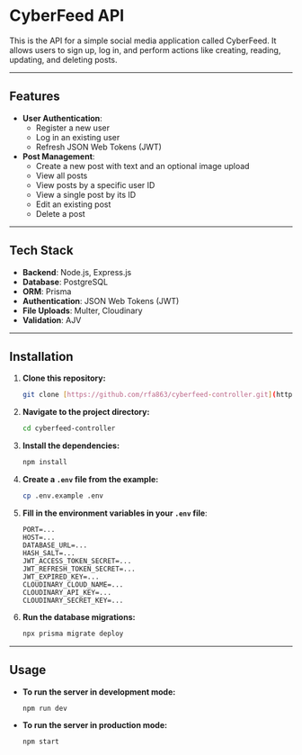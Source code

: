 # CyberFeed API

This is the API for a simple social media application called CyberFeed. It allows users to sign up, log in, and perform actions like creating, reading, updating, and deleting posts.

---

## Features

* **User Authentication**:
    * Register a new user
    * Log in an existing user
    * Refresh JSON Web Tokens (JWT)
* **Post Management**:
    * Create a new post with text and an optional image upload
    * View all posts
    * View posts by a specific user ID
    * View a single post by its ID
    * Edit an existing post
    * Delete a post

---

## Tech Stack

* **Backend**: Node.js, Express.js
* **Database**: PostgreSQL
* **ORM**: Prisma
* **Authentication**: JSON Web Tokens (JWT)
* **File Uploads**: Multer, Cloudinary
* **Validation**: AJV

---

## Installation

1.  **Clone this repository:**

    ```bash
    git clone [https://github.com/rfa863/cyberfeed-controller.git](https://github.com/rfa863/cyberfeed-controller.git)
    ```

2.  **Navigate to the project directory:**

    ```bash
    cd cyberfeed-controller
    ```

3.  **Install the dependencies:**

    ```bash
    npm install
    ```

4.  **Create a `.env` file from the example:**

    ```bash
    cp .env.example .env
    ```

5.  **Fill in the environment variables in your `.env` file**:

    ```
    PORT=...
    HOST=...
    DATABASE_URL=...
    HASH_SALT=...
    JWT_ACCESS_TOKEN_SECRET=...
    JWT_REFRESH_TOKEN_SECRET=...
    JWT_EXPIRED_KEY=...
    CLOUDINARY_CLOUD_NAME=...
    CLOUDINARY_API_KEY=...
    CLOUDINARY_SECRET_KEY=...
    ```

6.  **Run the database migrations:**

    ```bash
    npx prisma migrate deploy
    ```

---

## Usage

* **To run the server in development mode:**

    ```bash
    npm run dev
    ```

* **To run the server in production mode:**

    ```bash
    npm start
    ```
